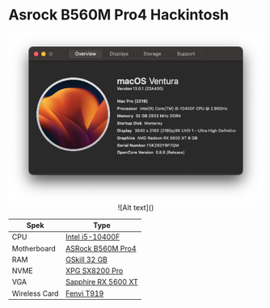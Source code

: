 # Asrock B560M Pro4 Hackintosh

<p align="center"><img src=img/cs1.png>
![Alt text]()
</p>

| Spek | Type                    |
| ------------- | ------------------------------ |
| CPU           | [Intel i5-10400F](https://www.intel.com/content/www/us/en/products/sku/199278/intel-core-i510400f-processor-12m-cache-up-to-4-30-ghz/specifications.html "xxx") |
| Motherboard   | [ASRock B560M Pro4 ](https://www.asrock.com/mb/Intel/B560M%20Pro4/index.asp "ASRock B560M Pro4 ") |
| RAM           | [GSkill 32 GB](https://www.gskill.com/product/165/184/1536125673/F4-3000C14Q-32GVR-EOL "G Skill 32 GB") |
| NVME          | [XPG SX8200 Pro](https://www.xpg.com/us/xpg/583 "XPG SX8200 Pro") |
| VGA           | [Sapphire RX 5600 XT](https://www.sapphiretech.com/en/consumer/pulse-radeon-rx-5600-xt-6g-gddr6 "Sapphire RX 5600 XT") |
| Wireless Card | [Fenvi T919](https://www.fenvi.com/product_detail_16.html "Fenvi T919") |

